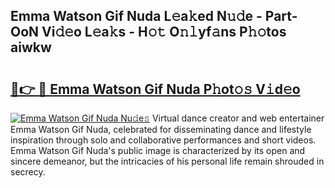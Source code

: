## Emma Watson Gif Nuda L𝚎a𝚔ed N𝚞𝚍e - Part-OoN Vi𝚍𝚎o L𝚎a𝚔s - H𝚘𝚝 O𝚗𝚕yf𝚊ns P𝚑𝚘tos aiwkw

# <h2><a href="http://kf0drx.oniu.top/?m=Emma+Watson+Gif+Nuda">🔗👉 🔴 Emma Watson Gif Nuda P𝚑ot𝚘𝚜 V𝚒d𝚎o</a></h2>

[![Emma Watson Gif Nuda Nu𝚍e𝚜](https://i.imgur.com/0qMVB7G.gif)](http://kf0drx.oniu.top/?m=Emma+Watson+Gif+Nuda)
Virtual dance creator and web entertainer Emma Watson Gif Nuda, celebrated for disseminating dance and lifestyle inspiration through solo and collaborative performances and short videos. Emma Watson Gif Nuda's public image is characterized by its open and sincere demeanor, but the intricacies of his personal life remain shrouded in secrecy.  
